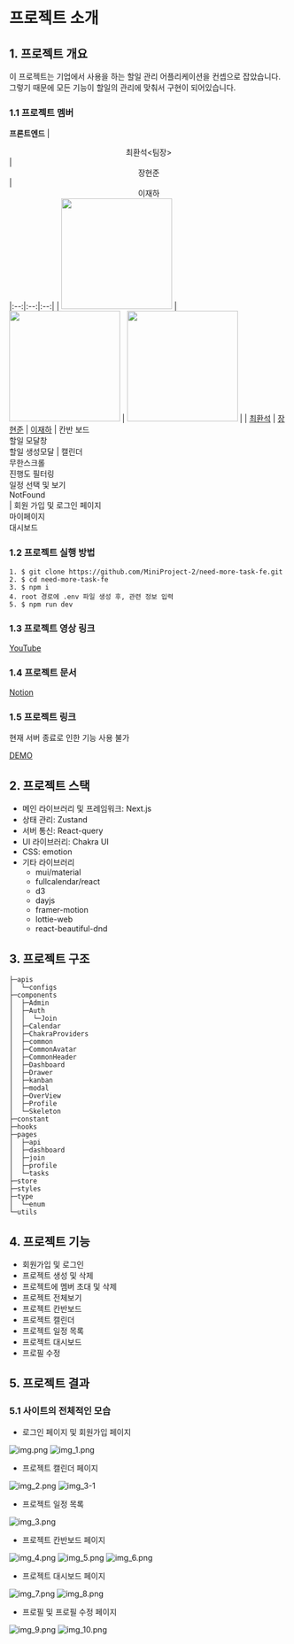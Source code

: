 #  프로젝트 소개

## 1. 프로젝트 개요
이 프로젝트는 기업에서 사용을 하는 할일 관리 어플리케이션을 컨셉으로 잡았습니다. 그렇기 때문에 모든 기능이 할일의 관리에 맞춰서 구현이 되어있습니다.

### 1.1 프로젝트 멤버
**프론트엔드**
| <center>최환석<팀장></center> | <center>장현준</center>|<center>이재하</center>
|:--:|:--:|:--:|
| <img src="https://avatars.githubusercontent.com/u/97926993?v=4" width="200"> | <img src="https://avatars.githubusercontent.com/u/83224463?v=4" width=200> | <img src="https://avatars.githubusercontent.com/u/108874515?v=4" width=200> |
| [최환석](https://github.com/BeeMOre32) | [장현준](https://github.com/hyeon17)  | [이재하](https://github.com/jaehafe) |
칸반 보드 <br/> 할일 모달창 <br/> 할일 생성모달  |  캘린더 </br> 무한스크롤 </br> 진행도 필터링 </br> 일정 선택 및 보기 </br> NotFound </br> | 회원 가입 및 로그인 페이지 <br/> 마이페이지 <br/> 대시보드

### 1.2 프로젝트 실행 방법
```
1. $ git clone https://github.com/MiniProject-2/need-more-task-fe.git
2. $ cd need-more-task-fe
3. $ npm i
4. root 경로에 .env 파일 생성 후, 관련 정보 입력
5. $ npm run dev
```
### 1.3 프로젝트 영상 링크
[YouTube](https://www.youtube.com/watch?v=e9pzpZ4raEI)

### 1.4 프로젝트 문서
[Notion](https://oxidized-meteorite-e5d.notion.site/Need-More-Task-efad589c601948349d6f309bb62784d4)

### 1.5 프로젝트 링크
현재 서버 종료로 인한 기능 사용 불가

[DEMO](https://need-more-task.vercel.app)

## 2. 프로젝트 스택
 - 메인 라이브러리 및 프레임워크: Next.js
 - 상태 관리: Zustand
 - 서버 통신: React-query
 - UI 라이브러리: Chakra UI
 - CSS: emotion
 - 기타 라이브러리
   - mui/material
   - fullcalendar/react
   - d3
   - dayjs
   - framer-motion
   - lottie-web
   - react-beautiful-dnd

## 3. 프로젝트 구조
```
├─apis
│  └─configs
├─components
│  ├─Admin
│  ├─Auth
│  │  └─Join
│  ├─Calendar
│  ├─ChakraProviders
│  ├─common
│  ├─CommonAvatar
│  ├─CommonHeader
│  ├─Dashboard
│  ├─Drawer
│  ├─kanban
│  ├─modal
│  ├─OverView
│  ├─Profile
│  └─Skeleton
├─constant
├─hooks
├─pages
│  ├─api
│  ├─dashboard
│  ├─join
│  ├─profile
│  └─tasks
├─store
├─styles
├─type
│  └─enum
└─utils
```

## 4. 프로젝트 기능

- 회원가입 및 로그인
- 프로젝트 생성 및 삭제
- 프로젝트에 멤버 초대 및 삭제
- 프로젝트 전체보기
- 프로젝트 칸반보드
- 프로젝트 캘린더
- 프로젝트 일정 목록
- 프로젝트 대시보드
- 프로필 수정

## 5. 프로젝트 결과

### 5.1 사이트의 전체적인 모습

- 로그인 페이지 및 회원가입 페이지

![img.png](exam/img.png)
![img_1.png](exam/img_1.png)

- 프로젝트 캘린더 페이지

![img_2.png](exam/img_2.png)
![img_3-1](exam/img_3-1.png)

- 프로젝트 일정 목록

![img_3.png](exam/img_3.png)

- 프로젝트 칸반보드 페이지

![img_4.png](exam/img_4.png)
![img_5.png](exam/img_5.png)
![img_6.png](exam/img_6.png)

- 프로젝트 대시보드 페이지

![img_7.png](exam/img_7.png)
![img_8.png](exam/img_8.png)

- 프로필 및 프로필 수정 페이지

![img_9.png](exam/img_9.png)
![img_10.png](exam/img_10.png)
